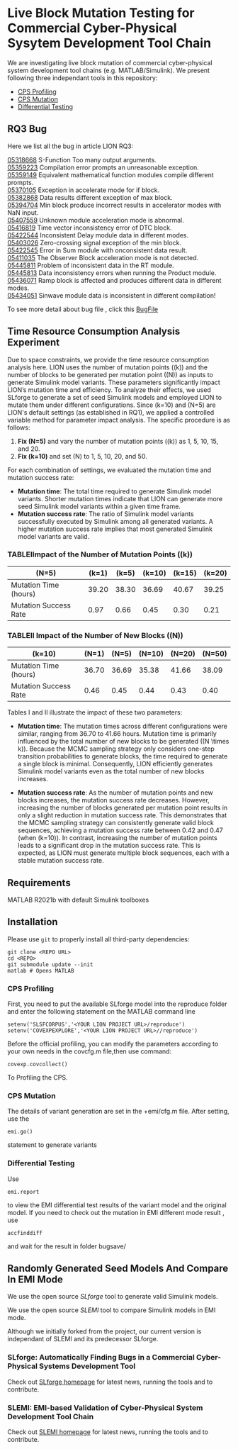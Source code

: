 # Live Block Mutation Testing for Commercial Cyber-Physical Sysytem Development Tool Chain

We are investigating live block mutation of commercial cyber-physical system development tool chains (e.g. MATLAB/Simulink). We present following three independant tools in this repository:

- [CPS Profiling](+covexp/)
- [CPS Mutation](NewMutator/)
- [Differential Testing](+difftest/)

## RQ3 Bug

Here we list all the bug in  article LION RQ3:

[05318668](BugFile/05318668)	S-Function Too many output arguments.</br>
[05359223](BugFile/05359223)	Compilation error prompts an unreasonable exception.</br>
[05359149](BugFile/05359149)    Equivalent mathematical function modules compile different prompts.</br>
[05370105](BugFile/05370105)    Exception in accelerate mode for if block.</br>
[05382868](BugFile/05382868)    Data results different exception of max block.</br>
[05394704](BugFile/05394704)    Min block produce incorrect results in accelerator modes with NaN input.</br>
[05407559](BugFile/05407559)    Unknown module acceleration mode is abnormal.</br>
[05416819](BugFile/05416819)    Time vector inconsistency error of DTC block.</br>
[05422544](BugFile/05422544)    Inconsistent Delay module data in different modes.</br>
[05403026](BugFile/05403026)    Zero-crossing signal exception of the min block.</br>
[05422545](BugFile/05422545)    Error in Sum module with onconsistent data result.</br>
[05411035](BugFile/05411035)    The Observer Block acceleration mode is not detected.</br>
[05445811](BugFile/05445811)    Problem of inconsistent data in the RT module.</br>
[05445813](BugFile/05445813)    Data inconsistency errors when running the Product module.</br>
[05436071](BugFile/05436071)    Ramp block is affected and produces different data in different modes.</br>
[05434051](BugFile/05434051)    Sinwave module data is inconsistent in different compilation!</br>

To see more detail about bug file , click this [BugFile](BugFile/)

## Time Resource Consumption Analysis Experiment

Due to space constraints, we provide the time resource consumption analysis here. LION uses the number of mutation points (\(k\)) and the number of blocks to be generated per mutation point (\(N\)) as inputs to generate Simulink model variants. These parameters significantly impact LION’s mutation time and efficiency. To analyze their effects, we used SLforge to generate a set of seed Simulink models and employed LION to mutate them under different configurations. Since \(k=10\) and \(N=5\) are LION's default settings (as established in RQ1), we applied a controlled variable method for parameter impact analysis. The specific procedure is as follows:

1. **Fix \(N=5\)** and vary the number of mutation points (\(k\)) as 1, 5, 10, 15, and 20.  
2. **Fix \(k=10\)** and set \(N\) to 1, 5, 10, 20, and 50.  

For each combination of settings, we evaluated the mutation time and mutation success rate:  

- **Mutation time**: The total time required to generate Simulink model variants. Shorter mutation times indicate that LION can generate more seed Simulink model variants within a given time frame.  
- **Mutation success rate**: The ratio of Simulink model variants successfully executed by Simulink among all generated variants. A higher mutation success rate implies that most generated Simulink model variants are valid.  
### TABLEⅠImpact of the Number of Mutation Points (\(k\))

| \(N=5\)         | \(k=1\) | \(k=5\) | \(k=10\) | \(k=15\) | \(k=20\) |
|------------------|---------|---------|----------|----------|----------|
| Mutation Time (hours) | 39.20   | 38.30   | 36.69    | 40.67    | 39.25    |
| Mutation Success Rate | 0.97    | 0.66    | 0.45     | 0.30     | 0.21     |

### TABLEⅡ Impact of the Number of New Blocks (\(N\))

| \(k=10\)      | \(N=1\) | \(N=5\) | \(N=10\) | \(N=20\) | \(N=50\) |
|------------------|---------|---------|----------|----------|----------|
| Mutation Time (hours) | 36.70   | 36.69   | 35.38    | 41.66    | 38.09    |
| Mutation Success Rate | 0.46    | 0.45    | 0.44     | 0.43     | 0.40     |

Tables I and II illustrate the impact of these two parameters:  

- **Mutation time**: The mutation times across different configurations were similar, ranging from 36.70 to 41.66 hours. Mutation time is primarily influenced by the total number of new blocks to be generated (\(N \times k\)). Because the MCMC sampling strategy only considers one-step transition probabilities to generate blocks, the time required to generate a single block is minimal. Consequently, LION efficiently generates Simulink model variants even as the total number of new blocks increases.  

- **Mutation success rate**: As the number of mutation points and new blocks increases, the mutation success rate decreases. However, increasing the number of blocks generated per mutation point results in only a slight reduction in mutation success rate. This demonstrates that the MCMC sampling strategy can consistently generate valid block sequences, achieving a mutation success rate between 0.42 and 0.47 (when \(k=10\)). In contrast, increasing the number of mutation points leads to a significant drop in the mutation success rate. This is expected, as LION must generate multiple block sequences, each with a stable mutation success rate.




## Requirements

MATLAB R2021b with default Simulink toolboxes

## Installation

Please use `git` to properly install all third-party dependencies:

    git clone <REPO URL>
    cd <REPO>
    git submodule update --init
    matlab # Opens MATLAB

### CPS Profiling  
First, you need to put the available SLforge model into the reproduce folder and enter the following statement on the MATLAB command line   

    setenv('SLSFCORPUS','<YOUR LION PROJECT URL>/reproduce')
    setenv('COVEXPEXPLORE','<YOUR LION PROJECT URL>//reproduce')   
    
Before the official profiling, you can modify the parameters according to your own needs in the covcfg.m file,then use command:   

    covexp.covcollect()

To Profiling the CPS.
### CPS Mutation 
The details of variant generation are set in the +emi/cfg.m file. After setting, use the

    emi.go() 
    
statement to generate variants
### Differential Testing 
Use

    emi.report 
    
to view the EMI differential test results of the variant model and the original model.
If you need to check out the mutation in EMI different mode result , use

    accfinddiff
    
and wait for the result in folder bugsave/
## Randomly Generated Seed Models And Compare In EMI Mode

We use the open source *SLforge* tool to generate valid Simulink models. 

We use the open source *SLEMI* tool to compare Simulink models in EMI mode. 

Although we initially forked from the project, our current version is independant of SLEMI and its predecessor SLforge.

### SLforge: Automatically Finding Bugs in a Commercial Cyber-Physical Systems Development Tool

Check out [SLforge homepage](https://github.com/verivital/slsf_randgen/wiki) for latest news, running the tools and to contribute.

### SLEMI: EMI-based Validation of Cyber-Physical System Development Tool Chain

Check out [SLEMI homepage](https://github.com/shafiul/slemi/wiki) for latest news, running the tools and to contribute.



